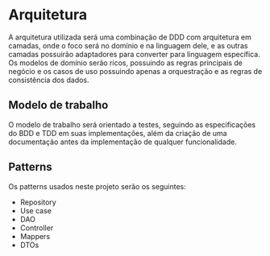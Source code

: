 # Arquitetura

A arquitetura utilizada será uma combinação de DDD com arquitetura em camadas, onde o foco será no domínio e na linguagem dele, e as outras camadas possuirão adaptadores para converter para linguagem específica.
Os modelos de domínio serão ricos, possuindo as regras principais de negócio e os casos de uso possuindo apenas a orquestração e as regras de consistência dos dados.

## Modelo de trabalho

O modelo de trabalho será orientado a testes, seguindo as especificações do BDD e TDD em suas implementações, além da criação de uma documentação antes da implementação de qualquer funcionalidade.

## Patterns

Os patterns usados neste projeto serão os seguintes:
- Repository
- Use case
- DAO
- Controller
- Mappers
- DTOs